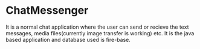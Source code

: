 # ChatMessenger
It is a normal chat application where the user can send or recieve the text messages, media files(currently image transfer is working) etc. It is the java based application and database used is fire-base.
